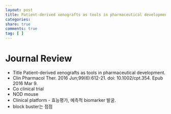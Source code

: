 ```yaml
---
layout: post
title: Patient-derived xenografts as tools in pharmaceutical development
categories: 
share: true
comments: true
tag: [ ]
---
```


# Journal Review

- Title Patient-derived xenografts as tools in pharmaceutical development.
- Clin Pharmacol Ther. 2016 Jun;99(6):612-21. doi: 10.1002/cpt.354. Epub 2016 Mar 9.
- Co clinical trial 
- NOD mouse
- Clinical platform - 효능평가, 예측적 biomarker 발굴. 
- block buster는 점점 
